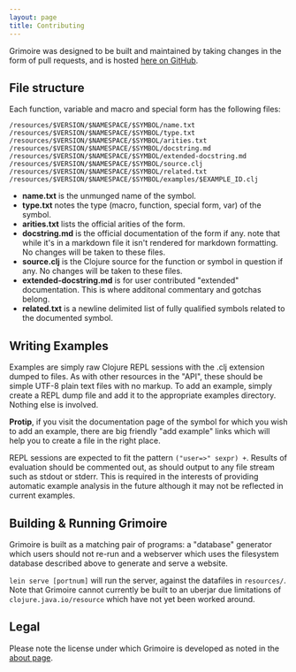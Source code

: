 ```yaml
---
layout: page
title: Contributing
---
```


Grimoire was designed to be built and maintained by taking changes in
the form of pull requests, and is hosted
[here on GitHub](https://github.com/arrdem/grimoire).

## File structure

Each function, variable and macro and special form has the following files:

```
/resources/$VERSION/$NAMESPACE/$SYMBOL/name.txt
/resources/$VERSION/$NAMESPACE/$SYMBOL/type.txt
/resources/$VERSION/$NAMESPACE/$SYMBOL/arities.txt
/resources/$VERSION/$NAMESPACE/$SYMBOL/docstring.md
/resources/$VERSION/$NAMESPACE/$SYMBOL/extended-docstring.md
/resources/$VERSION/$NAMESPACE/$SYMBOL/source.clj
/resources/$VERSION/$NAMESPACE/$SYMBOL/related.txt
/resources/$VERSION/$NAMESPACE/$SYMBOL/examples/$EXAMPLE_ID.clj
```

 - **name.txt** is the unmunged name of the symbol.
 - **type.txt** notes the type (macro, function, special form, var) of the symbol.
 - **arities.txt** lists the official arities of the form.
 - **docstring.md** is the official documentation of the form if
   any. note that while it's in a markdown file it isn't rendered for
   markdown formatting. No changes will be taken to these files.
 - **source.clj** is the Clojure source for the function or symbol in
   question if any. No changes will be taken to these files.
 - **extended-docstring.md** is for user contributed "extended"
   documentation. This is where additonal commentary and gotchas
   belong.
 - **related.txt** is a newline delimited list of fully qualified
   symbols related to the documented symbol.

## Writing Examples

Examples are simply raw Clojure REPL sessions with the .clj extension
dumped to files. As with other resources in the "API", these should be
simple UTF-8 plain text files with no markup. To add an example,
simply create a REPL dump file and add it to the appropriate examples
directory. Nothing else is involved.

**Protip**, if you visit the documentation page of the symbol for
which you wish to add an example, there are big friendly "add example"
links which will help you to create a file in the right place.

REPL sessions are expected to fit the pattern `("user=>" sexpr) +`.
Results of evaluation should be commented out, as should output to any
file stream such as stdout or stderr. This is required in the
interests of providing automatic example analysis in the future
although it may not be reflected in current examples.

## Building & Running Grimoire

Grimoire is built as a matching pair of programs: a "database"
generator which users should not re-run and a webserver which uses the
filesystem database described above to generate and serve a website.

`lein serve [portnum]` will run the server, against the datafiles in
`resources/`. Note that Grimoire cannot currently be built to an
uberjar due limitations of `clojure.java.io/resource` which have not
yet been worked around.

## Legal

Please note the license under which Grimoire is developed as noted in
the [about page](/about).
